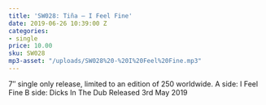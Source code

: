 ```yaml
---
title: 'SW028: Tiña – I Feel Fine'
date: 2019-06-26 10:39:00 Z
categories:
- single
price: 10.00
sku: SW028
mp3-asset: "/uploads/SW028%20-%20I%20Feel%20Fine.mp3"
---
```


7″ single only release, limited to an edition of 250 worldwide.
A side: I Feel Fine
B side: Dicks In The Dub
Released 3rd May 2019